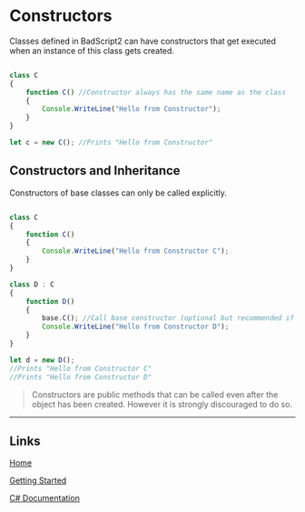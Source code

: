 # Constructors

Classes defined in BadScript2 can have constructors that get executed when an instance of this class gets created.

```js

class C
{
	function C() //Constructor always has the same name as the class
	{
		Console.WriteLine("Hello from Constructor");
	}
}

let c = new C(); //Prints "Hello from Constructor"

```

## Constructors and Inheritance

Constructors of base classes can only be called explicitly.

```js

class C
{
	function C()
	{
		Console.WriteLine("Hello from Constructor C");
	}
}

class D : C
{
	function D()
	{
		base.C(); //Call base constructor (optional but recommended if it exists)
		Console.WriteLine("Hello from Constructor D");
	}
}

let d = new D();
//Prints "Hello from Constructor C"
//Prints "Hello from Constructor D"

```

> Constructors are public methods that can be called even after the object has been created.
> However it is strongly discouraged to do so.

___

## Links

[Home](https://bytechkr.github.io/BadScript2/)

[Getting Started](https://bytechkr.github.io/BadScript2/GettingStarted.html)

[C# Documentation](https://bytechkr.github.io/BadScript2/reference/index.html)